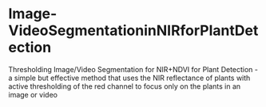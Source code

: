# Image-VideoSegmentationinNIRforPlantDetection
Thresholding Image/Video Segmentation for NIR+NDVI for Plant Detection - a simple but effective method that uses the NIR reflectance of plants with active thresholding of the red channel to focus only on the plants in an image or video
